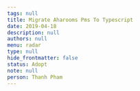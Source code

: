 ```yaml
---
tags: null
title: Migrate Aharooms Pms To Typescript
date: 2019-04-18
description: null
authors: null
menu: radar
type: null
hide_frontmatter: false
status: Adopt
note: null
person: Thanh Pham
---
```


